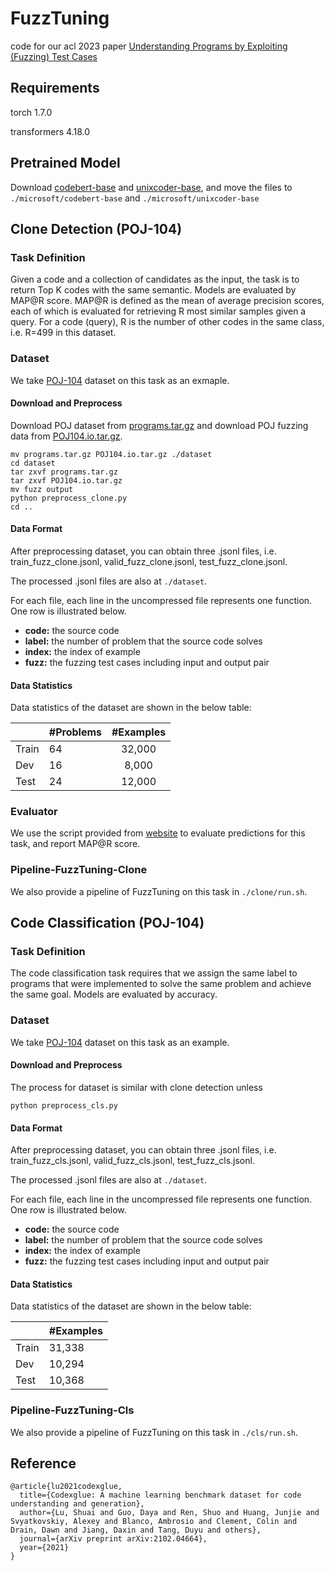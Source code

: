 # FuzzTuning

code for our acl 2023 paper [Understanding Programs by Exploiting (Fuzzing) Test Cases](https://arxiv.org/pdf/2305.13592.pdf)

## Requirements

torch 1.7.0

transformers 4.18.0

## Pretrained Model

Download [codebert-base](https://huggingface.co/microsoft/codebert-base) and [unixcoder-base](https://huggingface.co/microsoft/unixcoder-base), and move the files to ```./microsoft/codebert-base``` and ```./microsoft/unixcoder-base```

## Clone Detection (POJ-104)

### Task Definition

Given a code and a collection of candidates as the input, the task is to return Top K codes with the same semantic. Models are evaluated by MAP@R score. MAP@R is defined as the mean of average precision scores, each of which is evaluated for retrieving R most similar samples given a query. For a code (query), R is the number of other codes in the same class, i.e. R=499 in this dataset.


### Dataset

We take [POJ-104](https://arxiv.org/pdf/1409.5718.pdf) dataset on this task as an exmaple.

#### Download and Preprocess

Download POJ dataset from [programs.tar.gz](https://drive.google.com/file/d/1x0nucnROMhDDxyJmoUnYWfggRPk9pQUu/view?usp=drive_link) and download POJ fuzzing data from [POJ104.io.tar.gz](https://drive.google.com/file/d/1uLj_d1bKl4HbIos_4p1Fg9Z3jKodAHn-/view?usp=drive_link). 
```shell
mv programs.tar.gz POJ104.io.tar.gz ./dataset
cd dataset
tar zxvf programs.tar.gz
tar zxvf POJ104.io.tar.gz
mv fuzz output
python preprocess_clone.py
cd ..
```

#### Data Format

After preprocessing dataset, you can obtain three .jsonl files, i.e. train_fuzz_clone.jsonl, valid_fuzz_clone.jsonl, test_fuzz_clone.jsonl.

The processed .jsonl files are also at ```./dataset```.

For each file, each line in the uncompressed file represents one function. One row is illustrated below.

   - **code:** the source code
   - **label:** the number of problem that the source code solves
   - **index:** the index of example
   - **fuzz:** the fuzzing test cases including input and output pair

#### Data Statistics

Data statistics of the dataset are shown in the below table:

|       | #Problems | #Examples |
| ----- | --------- | :-------: |
| Train | 64        |  32,000   |
| Dev   | 16        |   8,000   |
| Test  | 24        |  12,000   |

###  Evaluator

We use the script provided from [website](https://github.com/microsoft/CodeXGLUE/tree/main/Code-Code/Clone-detection-POJ-104) to evaluate predictions for this task, and report MAP@R score.


### Pipeline-FuzzTuning-Clone

We also provide a pipeline of FuzzTuning on this task in ```./clone/run.sh```. 


## Code Classification (POJ-104)

### Task Definition
The  code classification task requires that we assign the same label to programs that were implemented to solve the same problem and achieve the same goal. Models are evaluated by accuracy. 


### Dataset

We take [POJ-104](https://arxiv.org/pdf/1409.5718.pdf) dataset on this task as an example.


#### Download and Preprocess

The process for dataset is similar with clone detection unless
```shell
python preprocess_cls.py
```

#### Data Format

After preprocessing dataset, you can obtain three .jsonl files, i.e. train_fuzz_cls.jsonl, valid_fuzz_cls.jsonl, test_fuzz_cls.jsonl.

The processed .jsonl files are also at ```./dataset```.

For each file, each line in the uncompressed file represents one function. One row is illustrated below.

   - **code:** the source code
   - **label:** the number of problem that the source code solves
   - **index:** the index of example
   - **fuzz:** the fuzzing test cases including input and output pair

#### Data Statistics

Data statistics of the dataset are shown in the below table:

|       |  #Examples |
| ----- |  -------   |
| Train |   31,338   |
| Dev   |   10,294   |
| Test  |   10,368   |


### Pipeline-FuzzTuning-Cls

We also provide a pipeline of FuzzTuning on this task in ```./cls/run.sh```. 


## Reference
<pre><code>@article{lu2021codexglue,
  title={Codexglue: A machine learning benchmark dataset for code understanding and generation},
  author={Lu, Shuai and Guo, Daya and Ren, Shuo and Huang, Junjie and Svyatkovskiy, Alexey and Blanco, Ambrosio and Clement, Colin and Drain, Dawn and Jiang, Daxin and Tang, Duyu and others},
  journal={arXiv preprint arXiv:2102.04664},
  year={2021}
}</code></pre>
